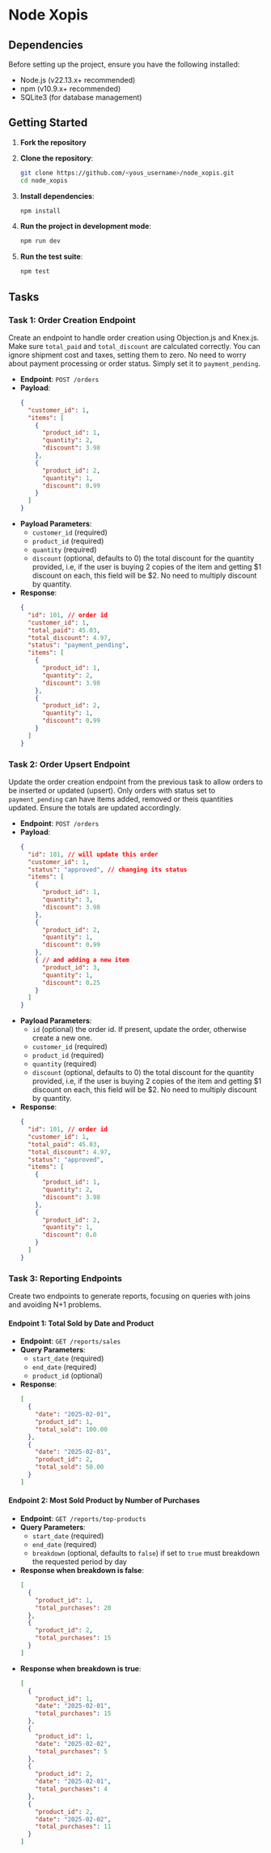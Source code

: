 # Node Xopis

## Dependencies

Before setting up the project, ensure you have the following installed:

- Node.js (v22.13.x+ recommended)
- npm (v10.9.x+ recommended)
- SQLite3 (for database management)

## Getting Started

1. **Fork the repository**

2. **Clone the repository**:
   ```sh
   git clone https://github.com/<yous_username>/node_xopis.git
   cd node_xopis
   ```

3. **Install dependencies**:
   ```sh
   npm install
   ```

4. **Run the project in development mode**:
   ```sh
   npm run dev
   ```

5. **Run the test suite**:
   ```sh
   npm test
   ```

## Tasks

### Task 1: Order Creation Endpoint

Create an endpoint to handle order creation using Objection.js and Knex.js. Make sure `total_paid` and `total_discount` are calculated correctly.
You can ignore shipment cost and taxes, setting them to zero. No need to worry about payment processing or order status. Simply set it to `payment_pending`.

- **Endpoint**: `POST /orders`
- **Payload**:
  ```json
  {
    "customer_id": 1,
    "items": [
      {
        "product_id": 1,
        "quantity": 2,
        "discount": 3.98
      },
      {
        "product_id": 2,
        "quantity": 1,
        "discount": 0.99
      }
    ]
  }
  ```
- **Payload Parameters**:
  - `customer_id` (required)
  - `product_id` (required)
  - `quantity` (required)
  - `discount` (optional, defaults to 0) the total discount for the quantity provided, i.e, if the user is buying
  2 copies of the item and getting $1 discount on each, this field will be $2. No need to multiply discount by quantity.
- **Response**:
  ```json
  {
    "id": 101, // order id
    "customer_id": 1,
    "total_paid": 45.03,
    "total_discount": 4.97,
    "status": "payment_pending",
    "items": [
      {
        "product_id": 1,
        "quantity": 2,
        "discount": 3.98
      },
      {
        "product_id": 2,
        "quantity": 1,
        "discount": 0.99
      }
    ]
  }
  ```
  
### Task 2: Order Upsert Endpoint

Update the order creation endpoint from the previous task to allow orders to be inserted or updated (upsert). Only orders with status set 
to `payment_pending` can have items added, removed or theis quantities updated. Ensure the totals are updated accordingly.

- **Endpoint**: `POST /orders`
- **Payload**:
  ```json
  {
    "id": 101, // will update this order
    "customer_id": 1,
    "status": "approved", // changing its status
    "items": [
      {
        "product_id": 1,
        "quantity": 3,
        "discount": 3.98
      },
      {
        "product_id": 2,
        "quantity": 1,
        "discount": 0.99
      },
      { // and adding a new item
        "product_id": 3,
        "quantity": 1,
        "discount": 0.25
      }
    ]
  }
  ```
- **Payload Parameters**:
  - `id` (optional) the order id. If present, update the order, otherwise create a new one. 
  - `customer_id` (required)
  - `product_id` (required)
  - `quantity` (required)
  - `discount` (optional, defaults to 0) the total discount for the quantity provided, i.e, if the user is buying
  2 copies of the item and getting $1 discount on each, this field will be $2. No need to multiply discount by quantity.
- **Response**:
  ```json
  {
    "id": 101, // order id
    "customer_id": 1,
    "total_paid": 45.03,
    "total_discount": 4.97,
    "status": "approved",
    "items": [
      {
        "product_id": 1,
        "quantity": 2,
        "discount": 3.98
      },
      {
        "product_id": 2,
        "quantity": 1,
        "discount": 0.0
      }
    ]
  }
  ```

### Task 3: Reporting Endpoints

Create two endpoints to generate reports, focusing on queries with joins and avoiding N+1 problems.

#### Endpoint 1: Total Sold by Date and Product

- **Endpoint**: `GET /reports/sales`
- **Query Parameters**:
  - `start_date` (required)
  - `end_date` (required)
  - `product_id` (optional)
- **Response**:
  ```json
  [
    {
      "date": "2025-02-01",
      "product_id": 1,
      "total_sold": 100.00
    },
    {
      "date": "2025-02-01",
      "product_id": 2,
      "total_sold": 50.00
    }
  ]
  ```

#### Endpoint 2: Most Sold Product by Number of Purchases

- **Endpoint**: `GET /reports/top-products`
- **Query Parameters**:
  - `start_date` (required)
  - `end_date` (required)
  - `breakdown` (optional, defaults to `false`) if set to `true` must breakdown the requested period by day
- **Response when breakdown is false**:
  ```json
  [
    {
      "product_id": 1,
      "total_purchases": 20
    },
    {
      "product_id": 2,
      "total_purchases": 15
    }
  ]
  ```
- **Response when breakdown is true**:
  ```json
  [
    {
      "product_id": 1,
      "date": "2025-02-01",
      "total_purchases": 15
    },
    {
      "product_id": 1,
      "date": "2025-02-02",
      "total_purchases": 5
    },
    {
      "product_id": 2,
      "date": "2025-02-01",
      "total_purchases": 4
    },
    {
      "product_id": 2,
      "date": "2025-02-02",
      "total_purchases": 11
    }
  ]
  ```
